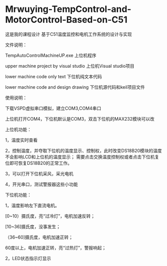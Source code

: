 # Mrwuying-TempControl-and-MotorControl-Based-on-C51

这是我的课程设计
基于C51温度监控和电机工作系统的设计与实现

文件说明：

TempAutoControlMachineUP.exe	上位机程序

upper machine project by visual studio	上位机Visual studio项目

lower machine code only text	下位机纯文本代码

lower machine code and design drawing	下位机源代码和keil项目文件

使用说明：

下载VSPD虚拟串口模拟，建立COM3,COM4串口

上位机打开COM4，下位机默认是COM3，双击下位机的MAX232模块可以改

上位机功能：

1，温度实时查看

2，控制温度，并夺取下位机的温度显示、控制权，此时改变DS18B20模块的温度不会影响LCD和上位机的温度显示；
需要点击交换温度控制权或者点击下位机复位即可恢复DS18B20的正常工作。

3，可以打开下位机采风，采光电机

4，开光串口，测试警报器这些小功能

下位机功能：

1，温度影响左下直流电机。

[0~10）摄氏度，亮“过冷灯”，电机加速反转；

[10~36]摄氏度，没事发生；

（36~60]摄氏度，电机加速正转；

60度以上，电机加速正转，亮“过热灯”，警报响起；

2，LED状态指示灯显示
